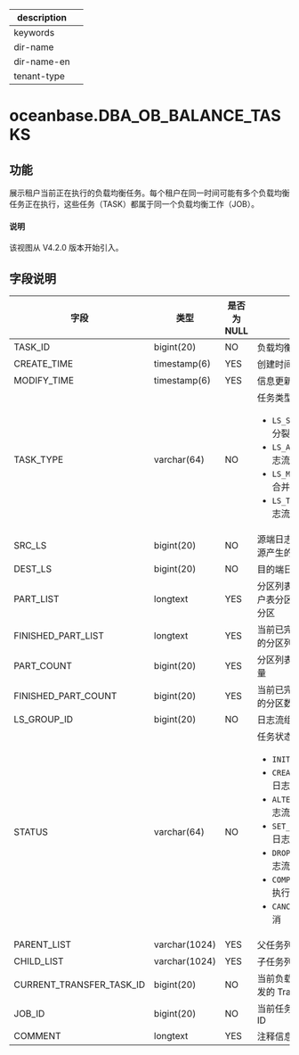 |description||
|---|---|
|keywords||
|dir-name||
|dir-name-en||
|tenant-type||

# oceanbase.DBA_OB_BALANCE_TASKS

## 功能

展示租户当前正在执行的负载均衡任务。每个租户在同一时间可能有多个负载均衡任务正在执行，这些任务（TASK）都属于同一个负载均衡工作（JOB）。

<main id="notice" type='explain'>
  <h4>说明</h4>
  <p>该视图从 V4.2.0 版本开始引入。</p>
</main>

## 字段说明

| **字段** | **类型** | **是否为 NULL** | **描述** |
| --- | --- | --- | --- |
| TASK_ID | bigint(20) | NO | 负载均衡任务 ID |
| CREATE_TIME | timestamp(6) | YES | 创建时间 |
| MODIFY_TIME | timestamp(6) | YES | 信息更新时间 |
| TASK_TYPE | varchar(64) | NO | 任务类型 <ul><li>`LS_SPLIT`：日志流分裂  </li><li>`LS_ALTER`：修改日志流属性 </li><li>`LS_MERGE`：日志流合并 </li><li>`LS_TRANSFER`：日志流 Transfer </li></ul>|
| SRC_LS | bigint(20) | NO | 源端日志流（从数据源产生的日志数据流） |
| DEST_LS | bigint(20) | NO | 目的端日志流 |
| PART_LIST | longtext | YES | 分区列表，包括：用户表分区和全局索引分区 |
| FINISHED_PART_LIST | longtext | YES | 当前已完成均衡处理的分区列表 |
| PART_COUNT | bigint(20) | YES | 分区列表中分区的数量 |
| FINISHED_PART_COUNT | bigint(20) | YES | 当前已完成均衡处理的分区数量 |
| LS_GROUP_ID | bigint(20) | NO | 日志流组 ID |
| STATUS | varchar(64) | NO | 任务状态 <ul><li>`INIT`：任务创建  </li><li>`CREATE_LS`：创建日志流 </li><li>`ALTER_LS`：修改日志流属性 </li><li>`SET_LS_MERGING`：日志流合并 </li><li>`DROP_LS`：删除日志流 </li><li>`COMPLETED`：任务执行成功 </li><li>`CANCELED`：任务取消 </li></ul>|
| PARENT_LIST | varchar(1024) | YES | 父任务列表 |
| CHILD_LIST | varchar(1024) | YES | 子任务列表 |
| CURRENT_TRANSFER_TASK_ID | bigint(20) | NO | 当前负载均衡任务触发的 Transfer 任务 ID |
| JOB_ID | bigint(20) | NO | 当前任务所属的 Job ID |
| COMMENT | longtext | YES | 注释信息 |

